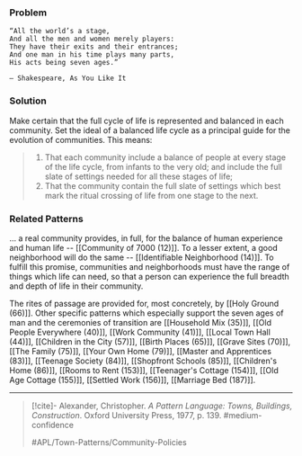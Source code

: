 ### Problem

    “All the world’s a stage,
    And all the men and women merely players:
    They have their exits and their entrances;
    And one man in his time plays many parts,
    His acts being seven ages.”

    — Shakespeare, As You Like It

### Solution

Make certain that the full cycle of life is represented and balanced in each community. Set the ideal of a balanced life cycle as a principal guide for the evolution of communities. This means:

>1. That each community include a balance of people at every stage of the life cycle, from infants to the very old; and include the full slate of settings needed for all these stages of life;
>2. That the community contain the full slate of settings which best mark the ritual crossing of life from one stage to the next.

### Related Patterns
... a real community provides, in full, for the balance of human experience and human life -- [[Community of 7000 (12)]]. To a lesser extent, a good neighborhood will do the same -- [[Identifiable Neighborhood (14)]]. To fulfill this promise, communities and neighborhoods must have the range of things which life can need, so that a person can experience the full breadth and depth of life in their community.

The rites of passage are provided for, most concretely, by [[Holy Ground (66)]]. Other specific patterns which especially support the seven ages of man and the ceremonies of transition are [[Household Mix (35)]], [[Old People Everywhere (40)]], [[Work Community (41)]], [[Local Town Hall (44)]], [[Children in the City (57)]], [[Birth Places (65)]], [[Grave Sites (70)]], [[The Family (75)]], [[Your Own Home (79)]], [[Master and Apprentices (83)]], [[Teenage Society (84)]], [[Shopfront Schools (85)]], [[Children's Home (86)]], [[Rooms to Rent (153)]], [[Teenager's Cottage (154)]], [[Old Age Cottage (155)]], [[Settled Work (156)]], [[Marriage Bed (187)]].

---

> [!cite]- Alexander, Christopher. _A Pattern Language: Towns, Buildings, Construction_. Oxford University Press, 1977, p. 139.
> #medium-confidence
>
> #APL/Town-Patterns/Community-Policies
